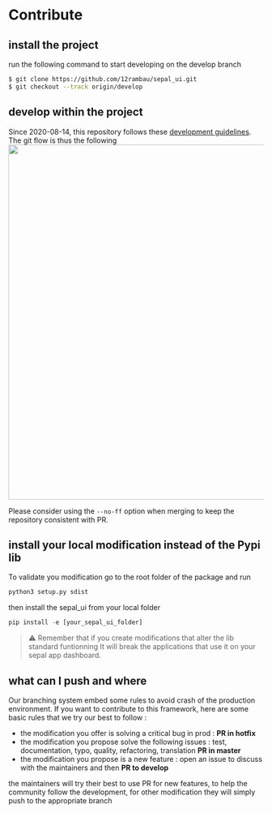# Contribute

## install the project

run the following command to start developing on the develop branch 

```bash
$ git clone https://github.com/12rambau/sepal_ui.git
$ git checkout --track origin/develop
```

## develop within the project 

Since 2020-08-14, this repository follows these [development guidelines](https://nvie.com/posts/a-successful-git-branching-model/). The git flow is thus the following
<img src="https://nvie.com/img/git-model@2x.png" height="700" />

Please consider using the `--no-ff` option when merging to keep the repository consistent with PR. 

## install  your local modification instead of the Pypi lib 

To validate you modification go to the root folder of the package and run
```py
python3 setup.py sdist
```

then install the sepal_ui from your local folder
```py
pip install -e [your_sepal_ui_folder]
```

> :warning: Remember that if you create modifications that alter the lib standard funtionning It will break the applications that use it on your sepal app dashboard. 

## what can I push and where

Our branching system embed some rules to avoid crash of the production environment. If you want to contribute to this framework, here are some basic rules that we try our best to follow :
- the modification you offer is solving a critical bug in prod : **PR in hotfix**
- the modification you propose solve the following issues : test, documentation, typo, quality, refactoring, translation **PR in master**
- the modification you propose is a new feature : open an issue to discuss with the maintainers and then **PR to develop**

the maintainers will try their best to use PR for new features, to help the community follow the development, for other modification they will simply push to the appropriate branch
